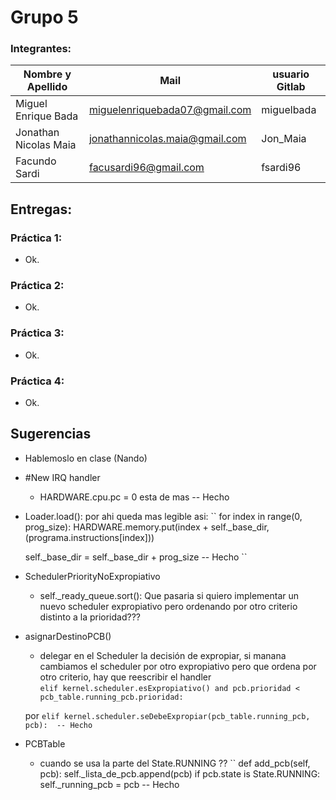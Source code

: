 # Grupo 5


### Integrantes:

| Nombre y Apellido              |      Mail                      |     usuario Gitlab   |
| -----------------------------  | ------------------------------ | -------------------  |
| Miguel Enrique Bada            | miguelenriquebada07@gmail.com  | miguelbada           |
| Jonathan Nicolas Maia          | jonathannicolas.maia@gmail.com | Jon_Maia             |
| Facundo Sardi                  | facusardi96@gmail.com          | fsardi96             |


## Entregas:

### Práctica 1:  
- Ok.

### Práctica 2:  
- Ok.

### Práctica 3:  
- Ok.

### Práctica 4:  
- Ok.



## Sugerencias 

- Hablemoslo en clase (Nando)

 - #New IRQ handler
   - HARDWARE.cpu.pc = 0 esta de mas  -- Hecho

- Loader.load(): por ahi queda mas legible asi:
   ``
         for index in range(0, prog_size):
            HARDWARE.memory.put(index + self._base_dir, (programa.instructions[index]))

	self._base_dir = self._base_dir  + prog_size  -- Hecho
``



- SchedulerPriorityNoExpropiativo
  - self._ready_queue.sort(): Que pasaria si quiero implementar un nuevo scheduler expropiativo pero ordenando por otro criterio distinto a la prioridad??? 


- asignarDestinoPCB()
  - delegar en el Scheduler la decisión de expropiar, si manana cambiamos el scheduler por otro expropiativo pero que ordena por otro criterio, hay que reescribir el handler    
  ``
  elif kernel.scheduler.esExpropiativo() and pcb.prioridad < pcb_table.running_pcb.prioridad:
 ``
 
  por 
  ``
    elif kernel.scheduler.seDebeExpropiar(pcb_table.running_pcb, pcb):  -- Hecho
``
  
 - PCBTable
   - cuando se usa la parte del  State.RUNNING ??
   ``
      def add_pcb(self, pcb):
        self._lista_de_pcb.append(pcb)
        if pcb.state is State.RUNNING:
            self._running_pcb = pcb  -- Hecho